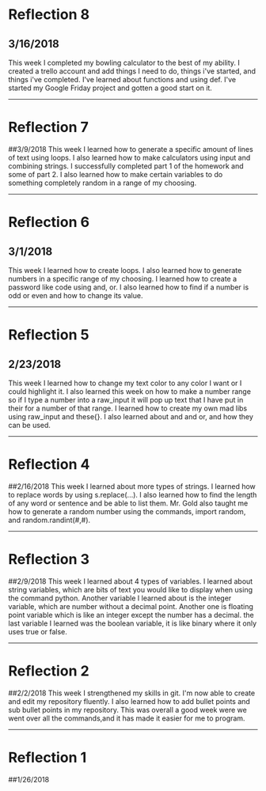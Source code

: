 # Reflection 8
## 3/16/2018
This week I completed my bowling calculator to the best of my ability. I 
created a trello account and add things I need to do, things i've started,
and things i've completed. I've learned about functions and using def. I've 
started my Google Friday project and gotten a good start on it.

---


# Reflection 7
##3/9/2018
This week I learned how to generate a specific amount of lines of text using
loops. I also learned how to make calculators using input and combining 
strings. I successfully completed part 1 of the homework and some of part 2.
I also learned how to make certain variables to do something completely random
in a range of my choosing.

---


# Reflection 6
## 3/1/2018
This week I learned how to create loops. I also learned how to generate numbers
in a specific range of my choosing. I learned how to create a password like 
code using and, or. I also learned how to find if a number is odd or even and
how to change its value. 

---


# Reflection 5
## 2/23/2018
This week I learned how to change my text color to any color I want or I could
highlight it. I also learned this week on how to make a number range so if I
type a number into a raw_input it will pop up text that I have put in their
for a number of that range. I learned how to create my own mad libs using 
raw_input and these{}. I also learned about and and or, and how they can be 
used.

---


# Reflection 4
##2/16/2018
This week I learned about more types of strings. I learned how to replace 
words by using s.replace(...). I also learned how to find the length of 
any word or sentence and be able to list them. Mr. Gold also taught me how 
to generate a random number using the commands, import random, and
random.randint(#,#). 

---


# Reflection 3
##2/9/2018
This week I learned about 4 types of variables. I learned about string 
variables, which are bits of text you would like to display when using the 
command python. Another variable I learned about is the integer variable, 
which are number without a decimal point. Another one is floating point
variable which is like an integer except the number has a decimal. the last 
variable I learned was the boolean variable, it is like binary where it only
uses true or false. 

---


# Reflection 2
##2/2/2018
This week I strengthened my skills in git. I'm now able to create and edit my
repository fluently. I also learned how to add bullet points and sub bullet 
points in my repository. This was overall a good week were we went over all the 
commands,and it has made it easier for me to program.


---


# Reflection 1

##1/26/2018
